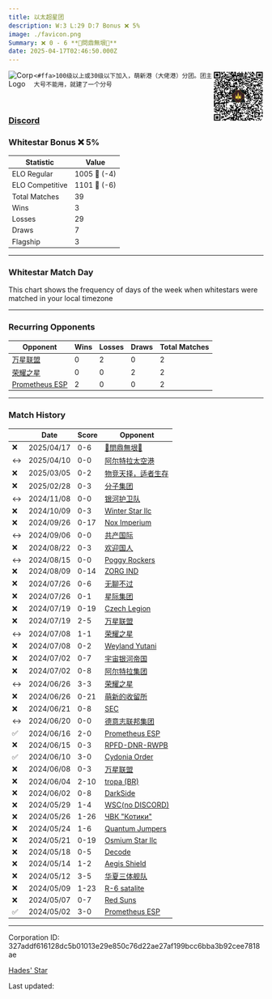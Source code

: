 ```yaml
---
title: ​以太超星团
description: W:3 L:29 D:7 Bonus ❌ 5%
image: ./favicon.png
Summary: ❌ 0 - 6 **💮問鼎無垠💮**
date: 2025-04-17T02:46:50.000Z
---
```

<head>
<link rel="icon" type="image/x-icon" href="./favicon.ico">
</head>
<img align="left" width="50" height="50" src="./favicon.ico" alt="Corp Logo"><img align="right" width="100" height="100" src="./qr.png" alt="QR Code">

```
<#ffa>100级以上或30级以下加入，萌新港（大佬港）分团。团主大号不能用，就建了一个分号
```
<br>

### [Discord](https://discord.gg/yyZqNDKx6T)
### Whitestar Bonus ❌ 5%

| Statistic | Value |
| --- | --- |
| ELO Regular | 1005 🔻  (-4)|
| ELO Competitive | 1101 🔻  (-6)|
| Total Matches | 39 |
| Wins | 3 |
| Losses | 29 |
| Draws | 7 |
| Flagship | 3 |

---

### Whitestar Match Day

This chart shows the frequency of days of the week when whitestars were matched in your local timezone

<!-- Load Chart.js from jsDelivr CDN -->
<script src="https://cdn.jsdelivr.net/npm/chart.js@4.0.1"></script>

<!-- Create a canvas element where the chart will be rendered -->
<canvas id="myChart" width="400" height="200"></canvas>

<!-- JavaScript code to render the bar chart -->
<script>
    document.addEventListener("DOMContentLoaded", function() {
        // Ensure scanTime is an array; if empty, handle accordingly
        let timestamps = [1744426010,1743836387,1740730267,1740279528,1730622674,1728040018,1726898116,1725156996,1723881808,1723264400,1722769864,1721533537,1721524624,1720976118,1720956835,1720013954,1719975356,1719495972,1719493868,1718964659,1718952941,1718497978,1718460904,1718064605,1718008579,1717580232,1717458342,1717044968,1716874275,1716543132,1716281740,1716079840,1715834370,1715578691,1715255695,1715124408,1714783991,1714665506,1714212998];

        const fontColor = 'rgba(64, 128, 160, 1)';

        // Function to convert Unix timestamps to day of the week (0=Sunday, 6=Saturday)
        function getDayOfWeek(timestamp) {
            return new Date(timestamp * 1000).getDay();
        }

        // Initialize an array to count occurrences for each day of the week
        let dayCounts = [0, 0, 0, 0, 0, 0, 0];

        // Populate the dayCounts array based on the scanTime data
        timestamps.forEach(ts => {
            let dayOfWeek = getDayOfWeek(ts);
            dayCounts[dayOfWeek]++;
        });

        // Chart.js configuration for the bar chart
        const data = {
            labels: ['Sunday', 'Monday', 'Tuesday', 'Wednesday', 'Thursday', 'Friday', 'Saturday'],
            datasets: [{
                data: dayCounts,
                backgroundColor: [
                    'rgba(0, 191, 255, 0.2)',   // Deep Sky Blue (Sunday)
                    'rgba(135, 206, 250, 0.2)', // Light Sky Blue (Monday)
                    'rgba(173, 216, 230, 0.2)', // Light Blue (Tuesday)
                    'rgba(214, 236, 243, 0.2)', // Custom light blue (Wednesday)
                    'rgba(173, 216, 230, 0.2)', // Light Blue (Thursday)
                    'rgba(135, 206, 250, 0.2)', // Light Sky Blue (Friday)
                    'rgba(0, 191, 255, 0.2)'    // Deep Sky Blue (Saturday)
                ],
                borderColor: [
                    'rgba(0, 191, 255, 1)',
                    'rgba(135, 206, 250, 1)',
                    'rgba(173, 216, 230, 1)',
                    'rgba(214, 236, 243, 1)',
                    'rgba(173, 216, 230, 1)',
                    'rgba(135, 206, 250, 1)',
                    'rgba(0, 191, 255, 1)'
                ],
                borderWidth: 1,
                minBarLength: 5
            }]
        };

        const config = {
            type: 'bar',
            data: data,
            options: {
                scales: {
                    y: {
                        beginAtZero: true,
                        ticks: {
                            stepSize: 1,
                            color: fontColor
                        },
                        grid: {
                            color: 'rgba(255, 255, 255, 0.2)'
                        }
                    },
                    x: {
                        ticks: {
                            color: fontColor
                        },
                        grid: {
                            display: false 
                        }
                    }
                },
                plugins: {
                    legend: {
                        display: false
                    }
                }
            }
        };

        // Render the chart
        const ctx = document.getElementById('myChart').getContext('2d');
        const myChart = new Chart(ctx, config);
    });
</script>
    
---
### Recurring Opponents

| Opponent | Wins | Losses | Draws | Total Matches |
| --- | --- | --- | --- | --- |
| [万星联盟](https://ws.tsl.rocks/corp/d026d8709834bc63f871c9bad372f834210c3efaa3826f53984199523d2ed9ed/) | 0 | 2 | 0 | 2 |
| [荣耀之星](https://ws.tsl.rocks/corp/4334fd4d4ffbc89487deaec7bb38025aba46209b810578436882be271fdbff23/) | 0 | 0 | 2 | 2 |
| [Prometheus ESP](https://ws.tsl.rocks/corp/59ccf92b03fb4dbcd047d2425f6dd687367bd70088956249e0255554e81fe949/) | 2 | 0 | 0 | 2 |

---
### Match History

|  | Date | Score | Opponent |
| --- | --- | --- | --- |
| ❌ | 2025/04/17 | 0-6 | [💮問鼎無垠💮](https://ws.tsl.rocks/corp/2f0bef5235ddb5e700f0e9c9a195a9ca7c81b50e5ff90c22931f3f462080bed2/) |
| ↔️ | 2025/04/10 | 0-0 | [阿尔特拉太空港](https://ws.tsl.rocks/corp/e534fc2f753336290d411e489dcfbedb0e6e7e5608a9bcaa30edae8638595a9d/) |
| ❌ | 2025/03/05 | 0-2 | [物竞天择，适者生存](https://ws.tsl.rocks/corp/37d348d8b1c6a4ff8594f28196a593a0ba8fb565b62b6bbcc6dae46c2de660cf/) |
| ❌ | 2025/02/28 | 0-3 | [分子集团](https://ws.tsl.rocks/corp/5b9f14a83989065d411d1e21d908ce3fc4939d48e815ffc39b1b18b6752c827b/) |
| ↔️ | 2024/11/08 | 0-0 | [银河护卫队](https://ws.tsl.rocks/corp/e522df7ad34eabee08393efb864d53bdc897d0ad187170616d6ef924df5c7267/) |
| ❌ | 2024/10/09 | 0-3 | [Winter Star llc](https://ws.tsl.rocks/corp/89b20821cb6e619dced74a6e153a1d3ceafa70b1035fb7d61a6920d375e49f50/) |
| ❌ | 2024/09/26 | 0-17 | [Nox Imperium](https://ws.tsl.rocks/corp/b60fb003fae650d1de18e7bca4fad04f9805501f4568d07ceb47bffdfeb613c1/) |
| ↔️ | 2024/09/06 | 0-0 | [共产国际](https://ws.tsl.rocks/corp/375b1efc576c9d15f93249680dcd6dccaf2ad07cd520b85242d0b704d3a494c6/) |
| ❌ | 2024/08/22 | 0-3 | [欢迎国人](https://ws.tsl.rocks/corp/f32abd112fe2b826948a3538a51097b9114815930ec77ad11ada1b24ce34578d/) |
| ↔️ | 2024/08/15 | 0-0 | [Poggy Rockers](https://ws.tsl.rocks/corp/47aeb151232251d9e53310e21f1290b1240c63878169968847bd1e89efc909a7/) |
| ❌ | 2024/08/09 | 0-14 | [ZORG IND](https://ws.tsl.rocks/corp/61902ac82b4e5d8b9740d8f783424bbf4f0c804602e644fcb3d6e0447457776f/) |
| ❌ | 2024/07/26 | 0-6 | [无聊不过](https://ws.tsl.rocks/corp/6099bd39cf8510ea3ef2be0fe05df95266b12acfdcbe1bd58a4c33e9c3f25934/) |
| ❌ | 2024/07/26 | 0-1 | [星际集团](https://ws.tsl.rocks/corp/67927cef3b9a4d68a6d2c19566471f1b50b33eb4591df40d9631d6b6759db55c/) |
| ❌ | 2024/07/19 | 0-19 | [Czech Legion](https://ws.tsl.rocks/corp/b4453b41cf7b1c019648ed14db493a47c8a64347e689013b2c969bf97e251ec8/) |
| ❌ | 2024/07/19 | 2-5 | [万星联盟](https://ws.tsl.rocks/corp/d026d8709834bc63f871c9bad372f834210c3efaa3826f53984199523d2ed9ed/) |
| ↔️ | 2024/07/08 | 1-1 | [荣耀之星](https://ws.tsl.rocks/corp/4334fd4d4ffbc89487deaec7bb38025aba46209b810578436882be271fdbff23/) |
| ❌ | 2024/07/08 | 0-2 | [Weyland Yutani](https://ws.tsl.rocks/corp/9799c33a0ecdcf321ad446a18f4e7f520610d26ec5f13e0c6b7a411dec2e2e46/) |
| ❌ | 2024/07/02 | 0-7 | [宇宙银河帝国](https://ws.tsl.rocks/corp/afb9817e45c3c79048d2be30be3b635704485d260ae7b474b579a019d56d3c2d/) |
| ❌ | 2024/07/02 | 0-8 | [阿尔特拉集团](https://ws.tsl.rocks/corp/b44d9d872fc500197dc86de9d5038463acd771333da46a48b5b55cd33baea1cf/) |
| ↔️ | 2024/06/26 | 3-3 | [荣耀之星](https://ws.tsl.rocks/corp/4334fd4d4ffbc89487deaec7bb38025aba46209b810578436882be271fdbff23/) |
| ❌ | 2024/06/26 | 0-21 | [萌新的收留所](https://ws.tsl.rocks/corp/1dd3f70c959e32c27cb4c010162be3799b7c0732115d5c2b7ca5979f48b10f7f/) |
| ❌ | 2024/06/21 | 0-8 | [SEC](https://ws.tsl.rocks/corp/c36ee5a9ff1f148ada25e8402464cecd17ac847acf81dacd8ea25c29c8fd9bc1/) |
| ↔️ | 2024/06/20 | 0-0 | [德意志联邦集团](https://ws.tsl.rocks/corp/2ee580123f8c46103f61a4e5edc43e8c3379d17cc2280c935a0a62c6ee81e50c/) |
| ✅ | 2024/06/16 | 2-0 | [Prometheus ESP](https://ws.tsl.rocks/corp/59ccf92b03fb4dbcd047d2425f6dd687367bd70088956249e0255554e81fe949/) |
| ❌ | 2024/06/15 | 0-3 | [RPFD\-DNR\-RWPB](https://ws.tsl.rocks/corp/0b44b93ba4150cc49e8bc5e489bd0f381cac46064d18e6929011011e0aaaf48c/) |
| ✅ | 2024/06/10 | 3-0 | [Cydonia Order](https://ws.tsl.rocks/corp/e55f58931b283e38b70e189f9bbc51563a76e2ae541f8b2b207444fb36d5ddf9/) |
| ❌ | 2024/06/08 | 0-3 | [万星联盟](https://ws.tsl.rocks/corp/d026d8709834bc63f871c9bad372f834210c3efaa3826f53984199523d2ed9ed/) |
| ❌ | 2024/06/04 | 2-10 | [tropa \(BR\)](https://ws.tsl.rocks/corp/c5b272089230f78a35d3bee9ed1eb0cc2b3a65703f2452b603286e889efa74c9/) |
| ❌ | 2024/06/02 | 0-8 | [DarkSide](https://ws.tsl.rocks/corp/a05d1feeae198a1f2ef98606bf83fdfa2254f2ac62f3db20cd5b09449257b8cd/) |
| ❌ | 2024/05/29 | 1-4 | [WSC\(no DISCORD\)](https://ws.tsl.rocks/corp/d15ca51c4f5ca0bf259101e7243117d8270dd8f264ecd4a7f6f694d2b98c7919/) |
| ❌ | 2024/05/26 | 1-26 | [ЧВК "Котики"](https://ws.tsl.rocks/corp/b770b833fe257bc6accd1bbe82a887971291dd0038f8aa627a47f3ce063265c0/) |
| ❌ | 2024/05/24 | 1-6 | [Quantum Jumpers](https://ws.tsl.rocks/corp/2c5d82b8370a36c30a396c7a1b894f347a4698e2393f9e0d31e9ad6c465e2ae2/) |
| ❌ | 2024/05/21 | 0-19 | [Osmium Star llc](https://ws.tsl.rocks/corp/edd3ac94ea8ee1cf441e904ff29c48c21fa5db83af6eb5a6e83ae236b3872b22/) |
| ❌ | 2024/05/18 | 0-5 | [Decode](https://ws.tsl.rocks/corp/848408d1ee1a3c08302a936241ea5cbe170cb66dc343d3339ed3ae4baeb82e57/) |
| ❌ | 2024/05/14 | 1-2 | [Aegis Shield](https://ws.tsl.rocks/corp/0c9788075ccdc94322bb96f7d98b4a8df010615893980ab0b4e5b7a987b13732/) |
| ❌ | 2024/05/12 | 3-5 | [华夏三体舰队](https://ws.tsl.rocks/corp/a457b1d7612cdff92b655d33cf4ffd72b38aa796525cf0432423cfd0d01c6cf9/) |
| ❌ | 2024/05/09 | 1-23 | [R\-6 satalite](https://ws.tsl.rocks/corp/ce3450a529768e932b3aeb4c6f39b9295e6e07d010b209d0120c0125799adc43/) |
| ❌ | 2024/05/07 | 0-7 | [Red Suns](https://ws.tsl.rocks/corp/4723a7ddfdf84d63bb4a6e897d77183874e4abd0d5f04c8c6470cb3141dd8629/) |
| ✅ | 2024/05/02 | 3-0 | [Prometheus ESP](https://ws.tsl.rocks/corp/59ccf92b03fb4dbcd047d2425f6dd687367bd70088956249e0255554e81fe949/) |

---
Corporation ID: 327addf616128dc5b01013e29e850c76d22ae27af199bcc6bba3b92cee7818ae

[Hades' Star](https://www.hadesstar.com)
<script src="/assets/localtime.js"></script>
<div>
  Last updated: <span class="last-updated-date" data-unix-time="1744858010"></span>
</div>